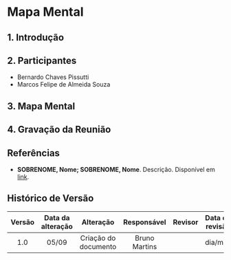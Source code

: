 # Mapa Mental

## 1. Introdução

## 2. Participantes
- Bernardo Chaves Pissutti
- Marcos Felipe de Almeida Souza

## 3. Mapa Mental

<!-- ### 3.1. Subtópico 1 -->
<!-- ### 3.1. Subtópico 2 -->

## 4. Gravação da Reunião
<!-- Youtube iframe -->

## Referências
- **SOBRENOME, Nome; SOBRENOME, Nome**. Descrição. Disponível em [link](link). 

## Histórico de Versão

|  Versão  | Data da alteração | Alteração | Responsável | Revisor | Data de revisão |
| :---: | :---: | :---: | :---: | :---: | :---: |
| 1.0 | 05/09 | Criação do documento | Bruno Martins |  | dia/mes |

